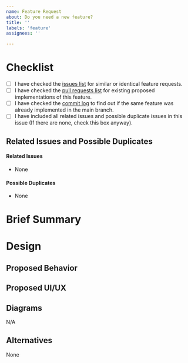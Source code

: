 ```yaml
---
name: Feature Request
about: Do you need a new feature?
title: ''
labels: 'feature'
assignees: ''

---
```


<!--
Please fill this template entirely and do not erase parts of it.
We reserve the right to close without a response
feature requests which are incomplete.
-->
# Checklist
<!--
To check an item on the list replace [ ] with [x].
-->

- [ ] I have checked the [issues list](https://github.com/celery/pytest-celery/issues?utf8=%E2%9C%93&q=is%3Aissue+label%3A%22feature%22+)
  for similar or identical feature requests.
- [ ] I have checked the [pull requests list](https://github.com/celery/pytest-celery/pulls?utf8=%E2%9C%93&q=is%3Apr+label%3A%22feature%22+)
  for existing proposed implementations of this feature.
- [ ] I have checked the [commit log](https://github.com/celery/pytest-celery/commits/main)
  to find out if the same feature was already implemented in the
  main branch.
- [ ] I have included all related issues and possible duplicate issues in this issue
      (If there are none, check this box anyway).

## Related Issues and Possible Duplicates
<!--
Please make sure to search and mention any related issues
or possible duplicates to this issue as requested by the checklist above.

This may or may not include issues in other repositories that the Celery project
maintains or other repositories that are dependencies of Celery.

If you don't know how to mention issues, please refer to Github's documentation
on the subject: https://help.github.com/en/articles/autolinked-references-and-urls#issues-and-pull-requests
-->

#### Related Issues

- None

#### Possible Duplicates

- None

# Brief Summary
<!--
Please include a brief summary of what the feature does
and why it is needed.
-->

# Design

## Proposed Behavior
<!--
Please describe in detail how this feature is going to behave.
Describe what happens in case of failures as well if applicable.
-->

## Proposed UI/UX
<!--
Please provide your ideas for the API, CLI options,
configuration key names etc. that will be introduced for this feature.
-->

## Diagrams
<!--
Please include any diagrams that might be relevant
to the implementation of this feature such as:
* Class Diagrams
* Sequence Diagrams
* Activity Diagrams
You can drag and drop images into the text box to attach them to this issue.
-->
N/A

## Alternatives
<!--
If you have considered any alternative implementations
describe them in detail below.
-->
None
